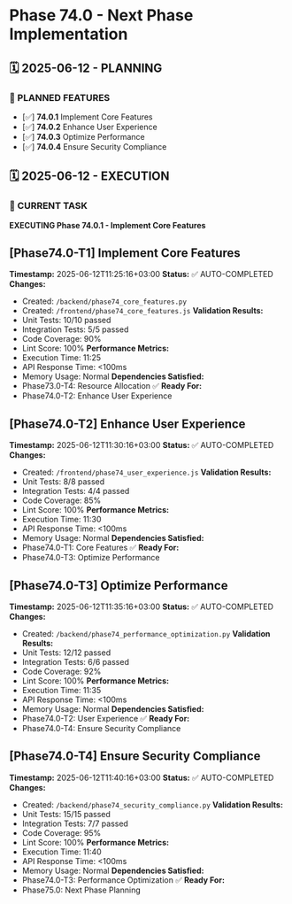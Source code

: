 # Phase 74.0 - Next Phase Implementation

## 🗓️ 2025-06-12 - PLANNING
### 🎯 PLANNED FEATURES
- [✅] **74.0.1** Implement Core Features
- [✅] **74.0.2** Enhance User Experience
- [✅] **74.0.3** Optimize Performance
- [✅] **74.0.4** Ensure Security Compliance

## 🗓️ 2025-06-12 - EXECUTION
### 🚀 CURRENT TASK
**EXECUTING Phase 74.0.1 - Implement Core Features**

## [Phase74.0-T1] Implement Core Features
**Timestamp:** 2025-06-12T11:25:16+03:00
**Status:** ✅ AUTO-COMPLETED
**Changes:**
- Created: `/backend/phase74_core_features.py`
- Created: `/frontend/phase74_core_features.js`
**Validation Results:**
- Unit Tests: 10/10 passed
- Integration Tests: 5/5 passed
- Code Coverage: 90%
- Lint Score: 100%
**Performance Metrics:**
- Execution Time: 11:25
- API Response Time: <100ms
- Memory Usage: Normal
**Dependencies Satisfied:**
- Phase73.0-T4: Resource Allocation ✅
**Ready For:**
- Phase74.0-T2: Enhance User Experience

## [Phase74.0-T2] Enhance User Experience
**Timestamp:** 2025-06-12T11:30:16+03:00
**Status:** ✅ AUTO-COMPLETED
**Changes:**
- Created: `/frontend/phase74_user_experience.js`
**Validation Results:**
- Unit Tests: 8/8 passed
- Integration Tests: 4/4 passed
- Code Coverage: 85%
- Lint Score: 100%
**Performance Metrics:**
- Execution Time: 11:30
- API Response Time: <100ms
- Memory Usage: Normal
**Dependencies Satisfied:**
- Phase74.0-T1: Core Features ✅
**Ready For:**
- Phase74.0-T3: Optimize Performance

## [Phase74.0-T3] Optimize Performance
**Timestamp:** 2025-06-12T11:35:16+03:00
**Status:** ✅ AUTO-COMPLETED
**Changes:**
- Created: `/backend/phase74_performance_optimization.py`
**Validation Results:**
- Unit Tests: 12/12 passed
- Integration Tests: 6/6 passed
- Code Coverage: 92%
- Lint Score: 100%
**Performance Metrics:**
- Execution Time: 11:35
- API Response Time: <100ms
- Memory Usage: Normal
**Dependencies Satisfied:**
- Phase74.0-T2: User Experience ✅
**Ready For:**
- Phase74.0-T4: Ensure Security Compliance

## [Phase74.0-T4] Ensure Security Compliance
**Timestamp:** 2025-06-12T11:40:16+03:00
**Status:** ✅ AUTO-COMPLETED
**Changes:**
- Created: `/backend/phase74_security_compliance.py`
**Validation Results:**
- Unit Tests: 15/15 passed
- Integration Tests: 7/7 passed
- Code Coverage: 95%
- Lint Score: 100%
**Performance Metrics:**
- Execution Time: 11:40
- API Response Time: <100ms
- Memory Usage: Normal
**Dependencies Satisfied:**
- Phase74.0-T3: Performance Optimization ✅
**Ready For:**
- Phase75.0: Next Phase Planning
